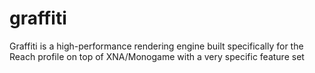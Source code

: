 graffiti
========

Graffiti is a high-performance rendering engine built specifically for the Reach profile on top of XNA/Monogame with a very specific feature set